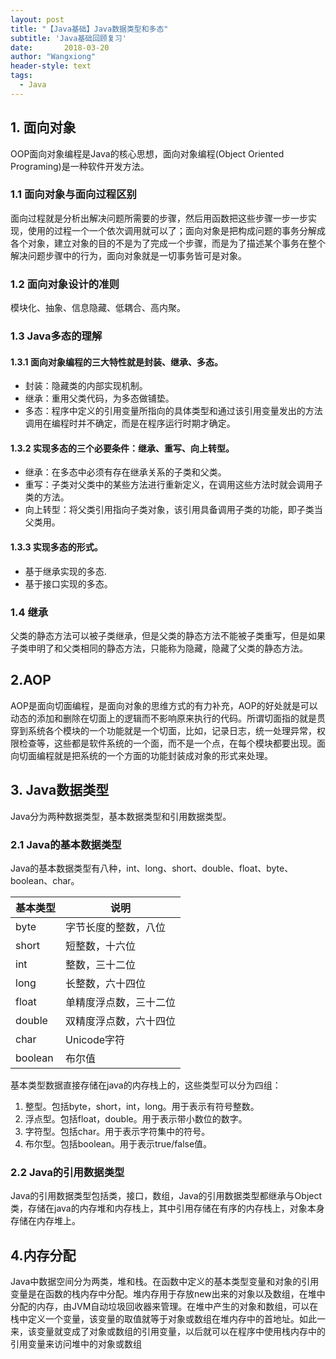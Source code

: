 ```yaml
---
layout: post
title: "【Java基础】Java数据类型和多态"
subtitle: 'Java基础回顾复习'
date:       2018-03-20
author: "Wangxiong"
header-style: text
tags:
  - Java
---
```


## 1. 面向对象

OOP面向对象编程是Java的核心思想，面向对象编程(Object Oriented Programing)是一种软件开发方法。

### 1.1 面向对象与面向过程区别

面向过程就是分析出解决问题所需要的步骤，然后用函数把这些步骤一步一步实现，使用的过程一个一个依次调用就可以了；面向对象是把构成问题的事务分解成各个对象，建立对象的目的不是为了完成一个步骤，而是为了描述某个事务在整个解决问题步骤中的行为，面向对象就是一切事务皆可是对象。

### 1.2 面向对象设计的准则

模块化、抽象、信息隐藏、低耦合、高内聚。

### 1.3 Java多态的理解

#### 1.3.1 面向对象编程的三大特性就是封装、继承、多态。

- 封装：隐藏类的内部实现机制。
- 继承：重用父类代码，为多态做铺垫。
- 多态：程序中定义的引用变量所指向的具体类型和通过该引用变量发出的方法调用在编程时并不确定，而是在程序运行时期才确定。

#### 1.3.2 实现多态的三个必要条件：继承、重写、向上转型。

- 继承：在多态中必须有存在继承关系的子类和父类。
- 重写：子类对父类中的某些方法进行重新定义，在调用这些方法时就会调用子类的方法。
- 向上转型：将父类引用指向子类对象，该引用具备调用子类的功能，即子类当父类用。

#### 1.3.3 实现多态的形式。

- 基于继承实现的多态.
- 基于接口实现的多态。

### 1.4 继承

父类的静态方法可以被子类继承，但是父类的静态方法不能被子类重写，但是如果子类申明了和父类相同的静态方法，只能称为隐藏，隐藏了父类的静态方法。

## 2.AOP

AOP是面向切面编程，是面向对象的思维方式的有力补充，AOP的好处就是可以动态的添加和删除在切面上的逻辑而不影响原来执行的代码。所谓切面指的就是贯穿到系统各个模块的一个功能就是一个切面，比如，记录日志，统一处理异常，权限检查等，这些都是软件系统的一个面，而不是一个点，在每个模块都要出现。面向切面编程就是把系统的一个方面的功能封装成对象的形式来处理。

## 3. Java数据类型

Java分为两种数据类型，基本数据类型和引用数据类型。

### 2.1 Java的基本数据类型

Java的基本数据类型有八种，int、long、short、double、float、byte、boolean、char。

| 基本类型 | 说明                   |
| -------- | ---------------------- |
| byte     | 字节长度的整数，八位   |
| short    | 短整数，十六位         |
| int      | 整数，三十二位         |
| long     | 长整数，六十四位       |
| float    | 单精度浮点数，三十二位 |
| double   | 双精度浮点数，六十四位 |
| char     | Unicode字符            |
| boolean  | 布尔值                 |

基本类型数据直接存储在java的内存栈上的，这些类型可以分为四组：

1. 整型。包括byte，short，int，long。用于表示有符号整数。
2. 浮点型。包括float，double。用于表示带小数位的数字。
3. 字符型。包括char。用于表示字符集中的符号。
4. 布尔型。包括boolean。用于表示true/false值。

### 2.2 Java的引用数据类型

Java的引用数据类型包括类，接口，数组，Java的引用数据类型都继承与Object类，存储在java的内存堆和内存栈上，其中引用存储在有序的内存栈上，对象本身存储在内存堆上。

## 4.内存分配

Java中数据空间分为两类，堆和栈。在函数中定义的基本类型变量和对象的引用变量是在函数的栈内存中分配。堆内存用于存放new出来的对象以及数组，在堆中分配的内存，由JVM自动垃圾回收器来管理。在堆中产生的对象和数组，可以在栈中定义一个变量，该变量的取值就等于对象或数组在堆内存中的首地址。如此一来，该变量就变成了对象或数组的引用变量，以后就可以在程序中使用栈内存中的引用变量来访问堆中的对象或数组